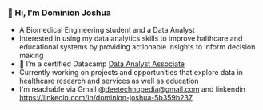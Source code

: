### 👋 Hi, I’m Dominion Joshua
- A Biomedical Engineering student and a Data Analyst
- Interested in using my data analytics skills to improve halthcare and educational systems by providing actionable insights to inform decision making
- 🌱 I’m a certified Datacamp [Data Analyst Associate](https://www.datacamp.com/certificate/DAA0017640452721) <br/>
- Currently working on projects and opportunities that explore data in healthcare research and services as well as education 
- I'm reachable via Gmail @deetechnopedia@gmail.com and linkendin https://linkedin.com/in/dominion-joshua-5b359b237

  

<!---
Dominion-Udeme-Joshua/Dominion-Udeme-Joshua is a ✨ special ✨ repository because its `README.md` (this file) appears on your GitHub profile.
You can click the Preview link to take a look at your changes.
--->
